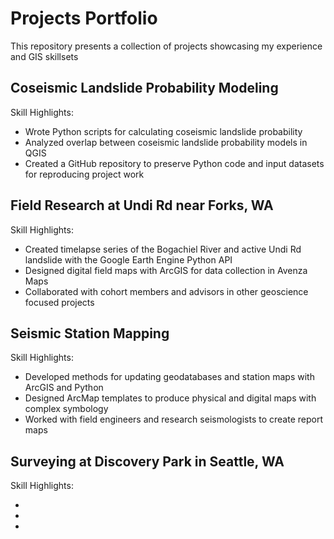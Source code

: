 # Projects Portfolio
This repository presents a collection of projects showcasing my experience and GIS skillsets
## Coseismic Landslide Probability Modeling
Skill Highlights:

- Wrote Python scripts for calculating coseismic landslide probability
- Analyzed overlap between coseismic landslide probability models in QGIS
- Created a GitHub repository to preserve Python code and input datasets for reproducing project work 

## Field Research at Undi Rd near Forks, WA
Skill Highlights:

- Created timelapse series of the Bogachiel River and active Undi Rd landslide with the Google Earth Engine Python API
- Designed digital field maps with ArcGIS for data collection in Avenza Maps
- Collaborated with cohort members and advisors in other geoscience focused projects


## Seismic Station Mapping
Skill Highlights:

- Developed methods for updating geodatabases and station maps with ArcGIS and Python
- Designed ArcMap templates to produce physical and digital maps with complex symbology
- Worked with field engineers and research seismologists to create report maps

## Surveying at Discovery Park in Seattle, WA
Skill Highlights:

- 
-
-
